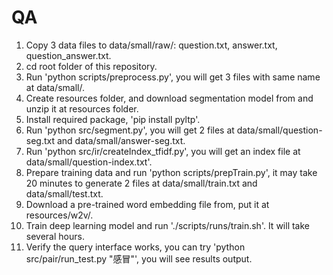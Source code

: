 # QA

1. Copy 3 data files to data/small/raw/: question.txt, answer.txt, question_answer.txt.
2. cd root folder of this repository.
3. Run 'python scripts/preprocess.py', you will get 3 files with same name at data/small/.
4. Create resources folder, and download segmentation model from and unzip it at resources folder.
5. Install required package, 'pip install pyltp'.
6. Run 'python src/segment.py', you will get 2 files at data/small/question-seg.txt and data/small/answer-seg.txt.
7. Run 'python src/ir/createIndex_tfidf.py', you will get an index file at data/small/question-index.txt'.
8. Prepare training data and run 'python scripts/prepTrain.py', it may take 20 minutes to generate 2 files at data/small/train.txt and data/small/test.txt.
9. Download a pre-trained word embedding file from, put it at resources/w2v/.
10. Train deep learning model and run './scripts/runs/train.sh'. It will take several hours.
11. Verify the query interface works, you can try 'python src/pair/run_test.py "感冒"', you will see results output.
